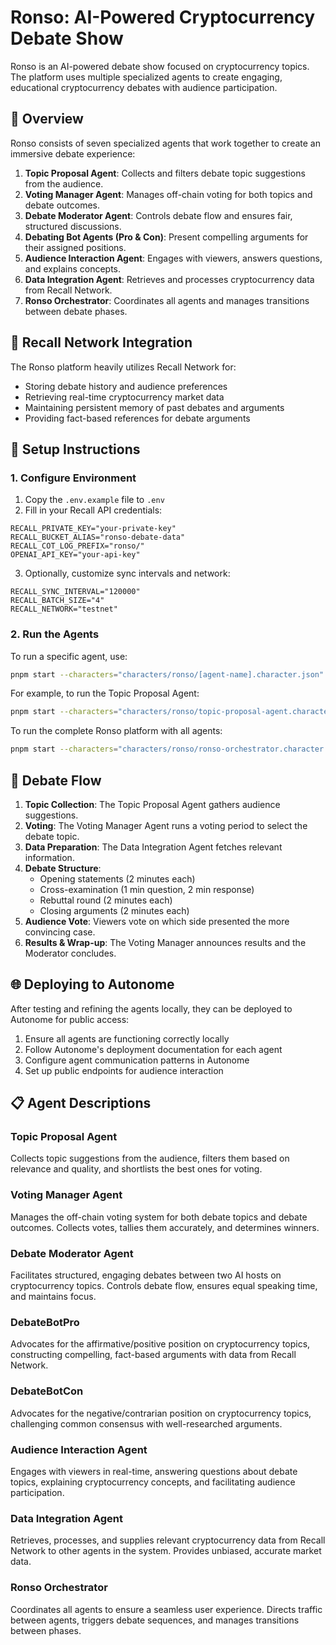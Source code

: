# Ronso: AI-Powered Cryptocurrency Debate Show

Ronso is an AI-powered debate show focused on cryptocurrency topics. The platform uses multiple specialized agents to create engaging, educational cryptocurrency debates with audience participation.

## 🚀 Overview

Ronso consists of seven specialized agents that work together to create an immersive debate experience:

1. **Topic Proposal Agent**: Collects and filters debate topic suggestions from the audience.
2. **Voting Manager Agent**: Manages off-chain voting for both topics and debate outcomes.
3. **Debate Moderator Agent**: Controls debate flow and ensures fair, structured discussions.
4. **Debating Bot Agents (Pro & Con)**: Present compelling arguments for their assigned positions.
5. **Audience Interaction Agent**: Engages with viewers, answers questions, and explains concepts.
6. **Data Integration Agent**: Retrieves and processes cryptocurrency data from Recall Network.
7. **Ronso Orchestrator**: Coordinates all agents and manages transitions between debate phases.

## 💾 Recall Network Integration

The Ronso platform heavily utilizes Recall Network for:

- Storing debate history and audience preferences
- Retrieving real-time cryptocurrency market data
- Maintaining persistent memory of past debates and arguments
- Providing fact-based references for debate arguments

## 🔧 Setup Instructions

### 1. Configure Environment

1. Copy the `.env.example` file to `.env`
2. Fill in your Recall API credentials:

```
RECALL_PRIVATE_KEY="your-private-key"
RECALL_BUCKET_ALIAS="ronso-debate-data"
RECALL_COT_LOG_PREFIX="ronso/"
OPENAI_API_KEY="your-api-key"
```

3. Optionally, customize sync intervals and network:

```
RECALL_SYNC_INTERVAL="120000"
RECALL_BATCH_SIZE="4"
RECALL_NETWORK="testnet"
```

### 2. Run the Agents

To run a specific agent, use:

```bash
pnpm start --characters="characters/ronso/[agent-name].character.json"
```

For example, to run the Topic Proposal Agent:

```bash
pnpm start --characters="characters/ronso/topic-proposal-agent.character.json"
```

To run the complete Ronso platform with all agents:

```bash
pnpm start --characters="characters/ronso/ronso-orchestrator.character.json"
```

## 🔄 Debate Flow

1. **Topic Collection**: The Topic Proposal Agent gathers audience suggestions.
2. **Voting**: The Voting Manager Agent runs a voting period to select the debate topic.
3. **Data Preparation**: The Data Integration Agent fetches relevant information.
4. **Debate Structure**:
   - Opening statements (2 minutes each)
   - Cross-examination (1 min question, 2 min response)
   - Rebuttal round (2 minutes each)
   - Closing arguments (2 minutes each)
5. **Audience Vote**: Viewers vote on which side presented the more convincing case.
6. **Results & Wrap-up**: The Voting Manager announces results and the Moderator concludes.

## 🌐 Deploying to Autonome

After testing and refining the agents locally, they can be deployed to Autonome for public access:

1. Ensure all agents are functioning correctly locally
2. Follow Autonome's deployment documentation for each agent
3. Configure agent communication patterns in Autonome
4. Set up public endpoints for audience interaction

## 📋 Agent Descriptions

### Topic Proposal Agent

Collects topic suggestions from the audience, filters them based on relevance and quality, and shortlists the best ones for voting.

### Voting Manager Agent

Manages the off-chain voting system for both debate topics and debate outcomes. Collects votes, tallies them accurately, and determines winners.

### Debate Moderator Agent

Facilitates structured, engaging debates between two AI hosts on cryptocurrency topics. Controls debate flow, ensures equal speaking time, and maintains focus.

### DebateBotPro

Advocates for the affirmative/positive position on cryptocurrency topics, constructing compelling, fact-based arguments with data from Recall Network.

### DebateBotCon

Advocates for the negative/contrarian position on cryptocurrency topics, challenging common consensus with well-researched arguments.

### Audience Interaction Agent

Engages with viewers in real-time, answering questions about debate topics, explaining cryptocurrency concepts, and facilitating audience participation.

### Data Integration Agent

Retrieves, processes, and supplies relevant cryptocurrency data from Recall Network to other agents in the system. Provides unbiased, accurate market data.

### Ronso Orchestrator

Coordinates all agents to ensure a seamless user experience. Directs traffic between agents, triggers debate sequences, and manages transitions between phases.
